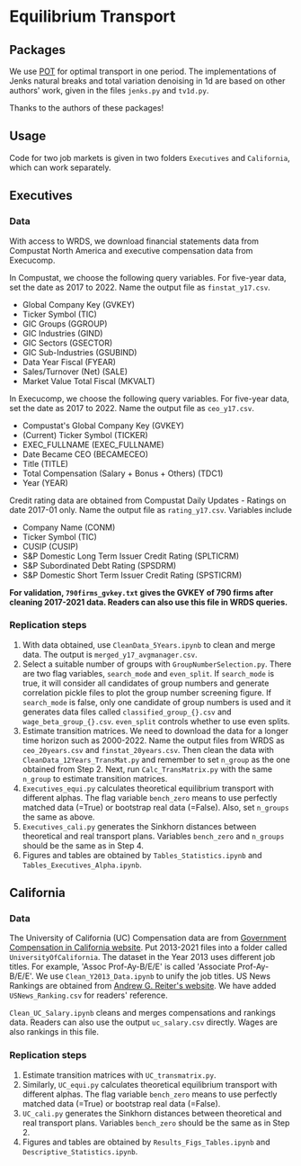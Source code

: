 # Equilibrium Transport

## Packages
We use [POT](https://pythonot.github.io/) for optimal transport in one period. 
The implementations of Jenks natural breaks and total variation denoising in 1d are based 
on other authors' work, given in the files `jenks.py` and `tv1d.py`. 

Thanks to the authors of these packages!

## Usage
Code for two job markets is given in two folders `Executives` and `California`, 
which can work separately. 

## Executives
### Data
With access to WRDS, we download financial statements data from Compustat North America and 
executive compensation data from Execucomp.

In Compustat, we choose the following query variables. For five-year data, set the date 
as 2017 to 2022. Name the output file as `finstat_y17.csv`.
* Global Company Key (GVKEY)
* Ticker Symbol (TIC)
* GIC Groups (GGROUP)
* GIC Industries (GIND)
* GIC Sectors (GSECTOR)
* GIC Sub-Industries (GSUBIND)
* Data Year Fiscal (FYEAR)
* Sales/Turnover (Net) (SALE)
* Market Value Total Fiscal (MKVALT)

In Execucomp, we choose the following query variables. For five-year data, set the date 
as 2017 to 2022. Name the output file as `ceo_y17.csv`. 
* Compustat's Global Company Key (GVKEY)
* (Current) Ticker Symbol (TICKER)
* EXEC_FULLNAME (EXEC_FULLNAME)
* Date Became CEO (BECAMECEO)
* Title (TITLE)
* Total Compensation (Salary + Bonus + Others) (TDC1)
* Year (YEAR)

Credit rating data are obtained from Compustat Daily Updates - Ratings on date 2017-01 only. Name the 
output file as `rating_y17.csv`. Variables include 
* Company Name (CONM)
* Ticker Symbol (TIC)
* CUSIP (CUSIP)
* S&P Domestic Long Term Issuer Credit Rating (SPLTICRM)
* S&P Subordinated Debt Rating (SPSDRM)
* S&P Domestic Short Term Issuer Credit Rating (SPSTICRM)

**For validation, `790firms_gvkey.txt` gives the GVKEY of 790 firms after cleaning 2017-2021 data.
Readers can also use this file in WRDS queries.**

### Replication steps

1. With data obtained, use `CleanData_5Years.ipynb` to clean and merge data. 
The output is `merged_y17_avgmanager.csv`. 
2. Select a suitable number of groups with `GroupNumberSelection.py`. There are two flag variables,
`search_mode` and `even_split`. If `search_mode` is true, it will consider all candidates of group numbers
and generate correlation pickle files to plot the group number screening figure. If
`search_mode` is false, only one candidate of group numbers is used and it generates data files
called `classified_group_{}.csv` and `wage_beta_group_{}.csv`. `even_split` controls whether to use
even splits.
3. Estimate transition matrices. We need to download the data for a longer time horizon 
such as 2000-2022. Name the output files from WRDS as `ceo_20years.csv` and `finstat_20years.csv`. 
Then clean the data with `CleanData_12Years_TransMat.py` and remember to set `n_group` as the
one obtained from Step 2. Next, run `Calc_TransMatrix.py` with the same `n_group` to estimate
transition matrices.
4. `Executives_equi.py` calculates theoretical equilibrium transport with different alphas. 
The flag variable `bench_zero` means to use perfectly matched data (=True) or bootstrap real
data (=False). Also, set `n_groups` the same as above.
5. `Executives_cali.py` generates the Sinkhorn distances between theoretical and real transport
plans. Variables `bench_zero` and `n_groups` should be the same as in Step 4.
6. Figures and tables are obtained by `Tables_Statistics.ipynb` and `Tables_Executives_Alpha.ipynb`.


## California

### Data
The University of California (UC) Compensation data are from 
[Government Compensation in California website](https://publicpay.ca.gov/Reports/RawExport.aspx).
Put 2013-2021 files into a folder called `UniversityOfCalifornia`. The dataset in the Year 2013 uses 
different job titles. For example, 'Assoc Prof-Ay-B/E/E' is called 
'Associate Prof-Ay-B/E/E'. We use `Clean_Y2013_Data.ipynb` to unify the job titles. 
US News Rankings are obtained from [Andrew G. Reiter's website](https://andyreiter.com/datasets/).
We have added `USNews_Ranking.csv` for readers' reference.

`Clean_UC_Salary.ipynb` cleans and merges compensations and rankings data. Readers can also
use the output `uc_salary.csv` directly. Wages are also rankings in this file.

### Replication steps
1. Estimate transition matrices with `UC_transmatrix.py`.
2. Similarly, `UC_equi.py` calculates theoretical equilibrium transport with different alphas. 
The flag variable `bench_zero` means to use perfectly matched data (=True) or bootstrap real
data (=False).
3. `UC_cali.py` generates the Sinkhorn distances between theoretical and real transport
plans. Variables `bench_zero` should be the same as in Step 2.
4. Figures and tables are obtained by `Results_Figs_Tables.ipynb` and 
`Descriptive_Statistics.ipynb`.
